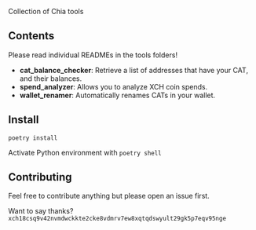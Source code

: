Collection of Chia tools
## Contents

Please read individual READMEs in the tools folders!
 
- **cat_balance_checker**: Retrieve a list of addresses that have your CAT, and their balances.
- **spend_analyzer**: Allows you to analyze XCH coin spends.
- **wallet_renamer**: Automatically renames CATs in your wallet.

## Install

`poetry install`

Activate Python environment with `poetry shell`

## Contributing
Feel free to contribute anything but please open an issue first.

Want to say thanks? `xch18csq9v42nvmdwckkte2cke8vdmrv7ew8xqtqdswyult29gk5p7eqv95nge`
